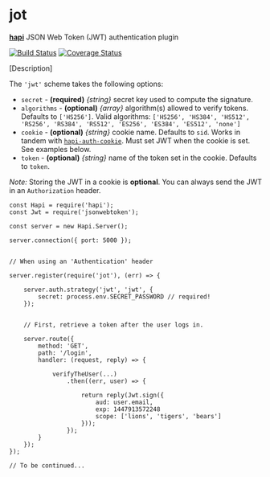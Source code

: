 # jot

[__hapi__](http://hapijs.com/) JSON Web Token (JWT) authentication plugin

[![Build Status](https://travis-ci.org/ryanwalters/jot.svg?branch=master)](https://travis-ci.org/ryanwalters/jot) [![Coverage Status](https://coveralls.io/repos/ryanwalters/jot/badge.svg?branch=master&service=github)](https://coveralls.io/github/ryanwalters/jot?branch=master)

[Description]

The `'jwt'` scheme takes the following options:

* `secret` - __(required)__ _{string}_ secret key used to compute the signature.
* `algorithms` - __(optional)__ _{array}_ algorithm(s) allowed to verify tokens. Defaults to `['HS256']`. Valid algorithms: `['HS256', 'HS384', 'HS512', 'RS256', 'RS384', 'RS512', 'ES256', 'ES384', 'ES512', 'none']`
* `cookie` - __(optional)__ _{string}_ cookie name. Defaults to `sid`. Works in tandem with [`hapi-auth-cookie`](https://github.com/hapijs/hapi-auth-cookie).
Must set JWT when the cookie is set. See examples below.
* `token` - __(optional)__ _{string}_ name of the token set in the cookie. Defaults to `token`.

_Note:_ Storing the JWT in a cookie is __optional__. You can always send the JWT in an `Authorization` header.

    const Hapi = require('hapi');
    const Jwt = require('jsonwebtoken');

    const server = new Hapi.Server();

    server.connection({ port: 5000 });


    // When using an 'Authentication' header

    server.register(require('jot'), (err) => {

        server.auth.strategy('jwt', 'jwt', {
            secret: process.env.SECRET_PASSWORD // required!
        });


        // First, retrieve a token after the user logs in.

        server.route({
            method: 'GET',
            path: '/login',
            handler: (request, reply) => {

                verifyTheUser(...)
                    .then((err, user) => {

                        return reply(Jwt.sign({
                            aud: user.email,
                            exp: 1447913572248
                            scope: ['lions', 'tigers', 'bears']
                        }));
                    });
            }
        });
    });

    // To be continued...


